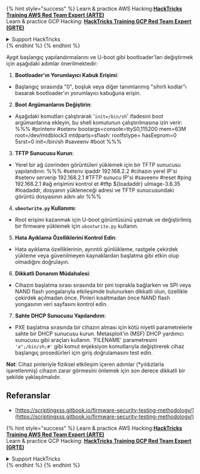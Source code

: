 {% hint style="success" %}
Learn & practice AWS Hacking:<img src="/.gitbook/assets/arte.png" alt="" data-size="line">[**HackTricks Training AWS Red Team Expert (ARTE)**](https://training.hacktricks.xyz/courses/arte)<img src="/.gitbook/assets/arte.png" alt="" data-size="line">\
Learn & practice GCP Hacking: <img src="/.gitbook/assets/grte.png" alt="" data-size="line">[**HackTricks Training GCP Red Team Expert (GRTE)**<img src="/.gitbook/assets/grte.png" alt="" data-size="line">](https://training.hacktricks.xyz/courses/grte)

<details>

<summary>Support HackTricks</summary>

* Check the [**subscription plans**](https://github.com/sponsors/carlospolop)!
* **Join the** 💬 [**Discord group**](https://discord.gg/hRep4RUj7f) or the [**telegram group**](https://t.me/peass) or **follow** us on **Twitter** 🐦 [**@hacktricks\_live**](https://twitter.com/hacktricks\_live)**.**
* **Share hacking tricks by submitting PRs to the** [**HackTricks**](https://github.com/carlospolop/hacktricks) and [**HackTricks Cloud**](https://github.com/carlospolop/hacktricks-cloud) github repos.

</details>
{% endhint %}
{% endhint %}

Aygıt başlangıç yapılandırmalarını ve U-boot gibi bootloader'ları değiştirmek için aşağıdaki adımlar önerilmektedir:

1. **Bootloader'ın Yorumlayıcı Kabuk Erişimi**:
- Başlangıç sırasında "0", boşluk veya diğer tanımlanmış "sihirli kodlar"ı basarak bootloader'ın yorumlayıcı kabuğuna erişin.

2. **Boot Argümanlarını Değiştirin**:
- Aşağıdaki komutları çalıştırarak '`init=/bin/sh`' ifadesini boot argümanlarına ekleyin, bu shell komutunun çalıştırılmasına izin verir:
%%%
#printenv
#setenv bootargs=console=ttyS0,115200 mem=63M root=/dev/mtdblock3 mtdparts=sflash:<partitiionInfo> rootfstype=<fstype> hasEeprom=0 5srst=0 init=/bin/sh
#saveenv
#boot
%%%

3. **TFTP Sunucusu Kurun**:
- Yerel bir ağ üzerinden görüntüleri yüklemek için bir TFTP sunucusu yapılandırın:
%%%
#setenv ipaddr 192.168.2.2 #cihazın yerel IP'si
#setenv serverip 192.168.2.1 #TFTP sunucu IP'si
#saveenv
#reset
#ping 192.168.2.1 #ağ erişimini kontrol et
#tftp ${loadaddr} uImage-3.6.35 #loadaddr, dosyanın yükleneceği adresi ve TFTP sunucusundaki görüntü dosyasının adını alır
%%%

4. **`ubootwrite.py` Kullanımı**:
- Root erişimi kazanmak için U-boot görüntüsünü yazmak ve değiştirilmiş bir firmware yüklemek için `ubootwrite.py` kullanın.

5. **Hata Ayıklama Özelliklerini Kontrol Edin**:
- Hata ayıklama özelliklerinin, ayrıntılı günlükleme, rastgele çekirdek yükleme veya güvenilmeyen kaynaklardan başlatma gibi etkin olup olmadığını doğrulayın.

6. **Dikkatli Donanım Müdahalesi**:
- Cihazın başlatma sırası sırasında bir pini toprakla bağlarken ve SPI veya NAND flash yongalarıyla etkileşimde bulunurken dikkatli olun, özellikle çekirdek açılmadan önce. Pinleri kısaltmadan önce NAND flash yongasının veri sayfasını kontrol edin.

7. **Sahte DHCP Sunucusu Yapılandırın**:
- PXE başlatma sırasında bir cihazın alması için kötü niyetli parametrelerle sahte bir DHCP sunucusu kurun. Metasploit'in (MSF) DHCP yardımcı sunucusu gibi araçları kullanın. 'FILENAME' parametresini `'a";/bin/sh;#'` gibi komut enjeksiyon komutlarıyla değiştirerek cihaz başlangıç prosedürleri için giriş doğrulamasını test edin.

**Not**: Cihaz pinleriyle fiziksel etkileşim içeren adımlar (*yıldızlarla işaretlenmiş) cihazın zarar görmesini önlemek için son derece dikkatli bir şekilde yaklaşılmalıdır.


## Referanslar
* [https://scriptingxss.gitbook.io/firmware-security-testing-methodology/](https://scriptingxss.gitbook.io/firmware-security-testing-methodology/)

{% hint style="success" %}
Learn & practice AWS Hacking:<img src="/.gitbook/assets/arte.png" alt="" data-size="line">[**HackTricks Training AWS Red Team Expert (ARTE)**](https://training.hacktricks.xyz/courses/arte)<img src="/.gitbook/assets/arte.png" alt="" data-size="line">\
Learn & practice GCP Hacking: <img src="/.gitbook/assets/grte.png" alt="" data-size="line">[**HackTricks Training GCP Red Team Expert (GRTE)**<img src="/.gitbook/assets/grte.png" alt="" data-size="line">](https://training.hacktricks.xyz/courses/grte)

<details>

<summary>Support HackTricks</summary>

* Check the [**subscription plans**](https://github.com/sponsors/carlospolop)!
* **Join the** 💬 [**Discord group**](https://discord.gg/hRep4RUj7f) or the [**telegram group**](https://t.me/peass) or **follow** us on **Twitter** 🐦 [**@hacktricks\_live**](https://twitter.com/hacktricks\_live)**.**
* **Share hacking tricks by submitting PRs to the** [**HackTricks**](https://github.com/carlospolop/hacktricks) and [**HackTricks Cloud**](https://github.com/carlospolop/hacktricks-cloud) github repos.

</details>
{% endhint %}
</details>
{% endhint %}
